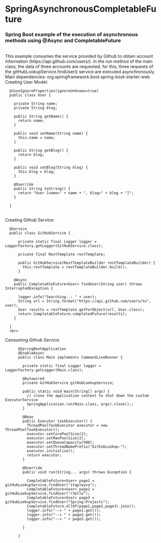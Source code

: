 # SpringAsynchronousCompletableFuture
<h3>Spring Boot example of the execution of asynchronous methods using @Async and CompletableFuture</h3>
<br>
This example consumes the service provided by Github to obtain account information (https://api.github.com/users/). In the run method of the main class, the data of three accounts are requested, for this, three requests of the gitHubLookupService.findUser() service are executed asynchronously.
<br>
Main dependencies:
		<dependency>
			<groupId>org.springframework.boot</groupId>
			<artifactId>spring-boot-starter-web</artifactId>
		</dependency>
<br>
Creating User Model:

      @JsonIgnoreProperties(ignoreUnknown=true)
      public class User {

        private String name;
        private String blog;

        public String getName() {
          return name;
        }

        public void setName(String name) {
          this.name = name;
        }

        public String getBlog() {
          return blog;
        }

        public void setBlog(String blog) {
          this.blog = blog;
        }

        @Override
        public String toString() {
          return "User [name=" + name + ", blog=" + blog + "]";
        }

      }

<br>
Creating Github Service:

      @Service
      public class GitHubService {

          private static final Logger logger = LoggerFactory.getLogger(GitHubService.class);

          private final RestTemplate restTemplate;

          public GitHubService(RestTemplateBuilder restTemplateBuilder) {
            this.restTemplate = restTemplateBuilder.build();
          }

        @Async
        public CompletableFuture<User> findUser(String user) throws InterruptedException {

          logger.info("Searching..: " + user);
          String url = String.format("https://api.github.com/users/%s", user);
          User results = restTemplate.getForObject(url, User.class);
          return CompletableFuture.completedFuture(results);
        }

      }
      <br>
Consuming Github Service:

          @SpringBootApplication
          @EnableAsync
          public class Main implements CommandLineRunner {

            private static final Logger logger = LoggerFactory.getLogger(Main.class);

            @Autowired
            private GitHubService gitHubLookupService;

            public static void main(String[] args) {
              // close the application context to shut down the custom ExecutorService
              SpringApplication.run(Main.class, args).close();;
            }

            @Bean
            public Executor taskExecutor() {
              ThreadPoolTaskExecutor executor = new ThreadPoolTaskExecutor();
              executor.setCorePoolSize(2);
              executor.setMaxPoolSize(2);
              executor.setQueueCapacity(500);
              executor.setThreadNamePrefix("GithubLookup-");
              executor.initialize();
              return executor;
            }

            @Override
            public void run(String... args) throws Exception {

              CompletableFuture<User> page1 = gitHubLookupService.findUser("itqpleyva");
              CompletableFuture<User> page2 = gitHubLookupService.findUser("r3ello");
              CompletableFuture<User> page3 = gitHubLookupService.findUser("Spring-Projects");
              CompletableFuture.allOf(page1,page2,page3).join();
              logger.info("--> " + page1.get());
              logger.info("--> " + page2.get());
              logger.info("--> " + page3.get());

            }

          }
